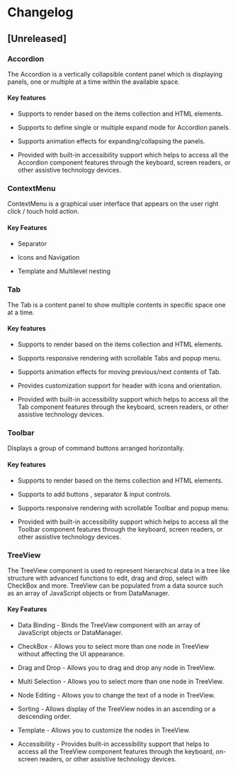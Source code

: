 # Changelog

## [Unreleased]

### Accordion

The Accordion is a vertically collapsible content panel which is displaying panels, one or multiple at a time within the available space.

#### Key features

- Supports to render based on the items collection and HTML elements.

- Supports to define single or multiple expand mode for Accordion panels.

- Supports animation effects for expanding/collapsing the panels.

- Provided with built-in accessibility support which helps to access all the Accordion component features through the keyboard, screen readers, or other assistive technology devices.

### ContextMenu

ContextMenu is a graphical user interface that appears on the user right click / touch hold action.

#### Key Features

- Separator

- Icons and Navigation

- Template and Multilevel nesting

### Tab

The Tab is a content panel to show multiple contents in specific space one at a time.

#### Key features

- Supports to render based on the items collection and HTML elements.

- Supports responsive rendering with scrollable Tabs and popup menu.

- Supports animation effects for moving previous/next contents of Tab.

- Provides customization support for header with icons and orientation.

- Provided with built-in accessibility support which helps to access all the Tab component features through the keyboard, screen readers, or other assistive technology devices.

### Toolbar

Displays a group of command buttons arranged horizontally.

#### Key features

- Supports to render based on the items collection and HTML elements.

- Supports to add buttons , separator & input controls.

- Supports responsive rendering with scrollable Toolbar and popup menu.

- Provided with built-in accessibility support which helps to access all the Toolbar component features through the keyboard, screen readers, or other assistive technology devices.

### TreeView

The TreeView component is used to represent hierarchical data in a tree like structure with advanced functions to edit, drag and drop, select with CheckBox and more. TreeView can be populated from a data source such as an array of JavaScript objects or from DataManager.

#### Key Features

- Data Binding - Binds the TreeView component with an array of JavaScript objects or DataManager.

- CheckBox - Allows you to select more than one node in TreeView without affecting the UI appearance.

- Drag and Drop - Allows you to drag and drop any node in TreeView.

- Multi Selection - Allows you to select more than one node in TreeView.

- Node Editing - Allows you to change the text of a node in TreeView.

- Sorting - Allows display of the TreeView nodes in an ascending or a descending order.

- Template - Allows you to customize the nodes in TreeView.

- Accessibility - Provides built-in accessibility support that helps to access all the TreeView component features through the keyboard, on-screen readers, or other assistive technology devices.